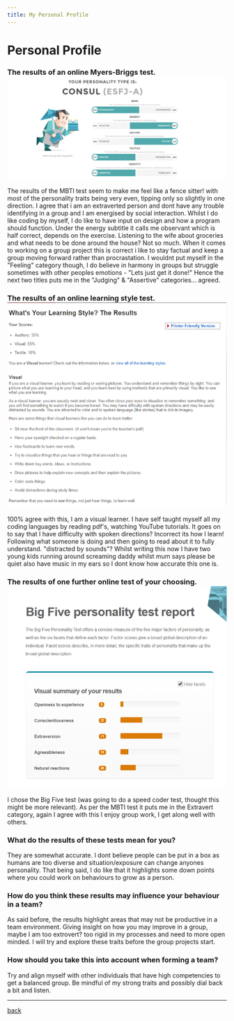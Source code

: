 ```yaml
---
title: My Personal Profile
---
```


<!-- References for links -->
[home]:index "Home"

[pascal_wiki]: https://en.wikipedia.org/wiki/Pascal_(programming_language) "Pascal"
[c_wiki]: https://en.wikipedia.org/wiki/C_(programming_language) "C Language"
[esta]: https://www.esta.vic.gov.au "Emergency Services Telecommunications Authority"
[oua]: http://www.open.edu.au "Open Universitys Australia"
[googleLink]: https://careers.google.com/jobs/results/82102238182286022/ "Google Software Engineer"
<!-- References for images -->
[googleJob]:img/googleJob.png "Google Software Engineer"
[mbtiResult]:img/mbtiResult.png "MBTI Result"
[bigFiveResult]:img/bigFiveResult.png "Big 5 Result"
[learningStyle]:img/learningStyle.png "Learning style Result"

# Personal Profile

### The results of an online Myers-Briggs test. ![MBTI Result][mbtiResult]

The results of the MBTI test seem to make me feel like a fence sitter! with most of the personality traits being very even, tipping only so slightly in one direction. 
I agree that i am an extraverted person and dont have any trouble identifying in a group and I am energised by social interaction. Whilst I do like coding by myself, I do like to have input on design and how a program should function. Under the energy subtitle it calls me observant which is half correct, depends on the exercise. Listening to the wife about groceries and what needs to be done around the house? Not so much. When it comes to working on a group project this is correct i like to stay factual and keep a group moving forward rather than procrastation. I wouldnt put myself in the "Feeling" category though, I do believe in harmony in groups but struggle sometimes with other peoples emotions - "Lets just get it done!" Hence the next two titles puts me in the "Judging" & "Assertive" categories... agreed.



### The results of an online learning style test. ![Learning Style][learningStyle]

100% agree with this, I am a visual learner. I have self taught myself all my coding languages by reading pdf's, watching YouTube tutorials. It goes on to say that I have difficulty with spoken directions? Incorrect its how I learn! Following what someone is doing and then going to read about it to fully understand. "distracted by sounds"? Whilst writing this now I have two young kids running around screaming daddy whilst mum says please be quiet also have music in my ears so I dont know how accurate this one is.

### The results of one further online test of your choosing. ![Big Five Result][bigFiveResult]

I chose the Big Five test (was going to do a speed coder test, thought this might be more relevant). As per the MBTI test it puts me in the Extravert category, again I agree with this I enjoy group work, I get along well with others. 


### What do the results of these tests mean for you?

They are somewhat accurate. I dont believe people can be put in a box as humans are too diverse and situation/exposure can change anyones personality. That being said, I do like that it highlights some down points where you could work on behaviours to grow as a person.

### How do you think these results may influence your behaviour in a team?

As said before, the results highlight areas that may not be productive in a team environment. Giving insight on how you may improve in a group, maybe I am too extrovert? too rigid in my processes and need to more open minded. I will try and explore these traits before the group projects start.

### How should you take this into account when forming a team?

Try and align myself with other individuals that have high competencies to get a balanced group. Be mindful of my strong traits and possibly dial back a bit and listen. 

___

[back][home]
